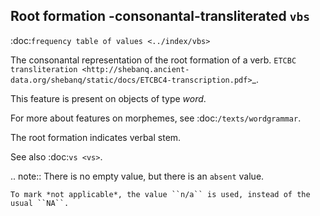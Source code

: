 Root formation -consonantal-transliterated ``vbs``
---------------------------------------------------------------------------------------
:doc:`frequency table of values <../index/vbs>`

The consonantal representation of the root formation of a verb.
`ETCBC transliteration <http://shebanq.ancient-data.org/shebanq/static/docs/ETCBC4-transcription.pdf>`_.

This feature is present on objects of type *word*.

For more about features on morphemes, see :doc:`/texts/wordgrammar`.

The root formation indicates verbal stem.

See also :doc:`vs <vs>`.

.. note::
    There is no empty value, but there is an ``absent`` value.

    To mark *not applicable*, the value ``n/a`` is used, instead of the usual ``NA``.

